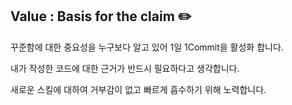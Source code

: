 ## Value : Basis for the claim ✏️
꾸준함에 대한 중요성을 누구보다 알고 있어 1일 1Commit을 활성화 합니다.

내가 작성한 코드에 대한 근거가 반드시 필요하다고 생각합니다.

새로운 스킬에 대하여 거부감이 없고 빠르게 흡수하기 위해 노력합니다.


